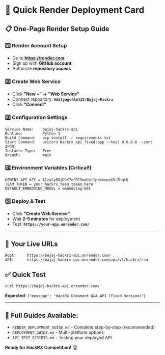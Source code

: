 # 🚀 Quick Render Deployment Card

## 📋 One-Page Render Setup Guide

### 1️⃣ **Render Account Setup**
- Go to **https://render.com**
- Sign up with **GitHub account**
- Authorize **repository access**

### 2️⃣ **Create Web Service**
- Click **"New +" → "Web Service"**
- Connect repository: **`Adityagehlot25/Bajaj-Hackrx`**
- Click **"Connect"**

### 3️⃣ **Configuration Settings**
```
Service Name:    bajaj-hackrx-api
Runtime:         Python 3
Build Command:   pip install -r requirements.txt
Start Command:   uvicorn hackrx_api_fixed:app --host 0.0.0.0 --port $PORT
Instance Type:   Free
Branch:          main
```

### 4️⃣ **Environment Variables** (Critical!)
```
GEMINI_API_KEY = AIzaSyBDjD9Y7eCR79neOpjIpdxeoppXRiZHqtQ
TEAM_TOKEN = your_hackrx_team_token_here
DEFAULT_EMBEDDING_MODEL = embedding-001
```

### 5️⃣ **Deploy & Test**
- Click **"Create Web Service"**
- Wait **2-5 minutes** for deployment
- Test: **`https://your-app.onrender.com/`**

---

## 🔗 **Your Live URLs**
```
Root:     https://bajaj-hackrx-api.onrender.com/
API:      https://bajaj-hackrx-api.onrender.com/api/v1/hackrx/run
```

## ✅ **Quick Test**
```bash
curl https://bajaj-hackrx-api.onrender.com/
```

**Expected**: `{"message": "HackRX Document Q&A API (Fixed Version)"}`

---

## 📖 **Full Guides Available:**
- `RENDER_DEPLOYMENT_GUIDE.md` - Complete step-by-step (recommended)
- `DEPLOYMENT_GUIDE.md` - Multi-platform options
- `API_TEST_SCRIPTS.md` - Testing your deployed API

**Ready for HackRX Competition!** 🏆
